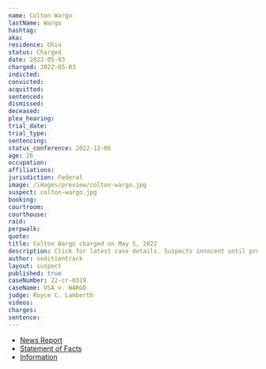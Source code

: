 ```yaml
---
name: Colton Wargo
lastName: Wargo
hashtag:
aka:
residence: Ohio
status: Charged
date: 2022-05-03
charged: 2022-05-03
indicted:
convicted:
acquitted:
sentenced:
dismissed:
deceased:
plea_hearing:
trial_date:
trial_type:
sentencing:
status_conference: 2022-12-06
age: 26
occupation:
affiliations:
jurisdiction: Federal
image: /images/preview/colton-wargo.jpg
suspect: colton-wargo.jpg
booking:
courtroom:
courthouse:
raid:
perpwalk:
quote:
title: Colton Wargo charged on May 5, 2022
description: Click for latest case details. Suspects innocent until proven guilty.
author: seditiontrack
layout: suspect
published: true
caseNumber: 22-cr-0319
caseName: USA v. WARGO
judge: Royce C. Lamberth
videos:
charges:
sentence:
---
```

- [News Report](https://www.cleveland.com/court-justice/2022/05/feds-charge-north-olmsted-mother-westlake-son-in-jan-6-capitol-riot.html)
- [Statement of Facts](https://www.justice.gov/usao-dc/case-multi-defendant/file/1505781/download)
- [Information](https://extremism.gwu.edu/sites/g/files/zaxdzs2191/f/Colton%20and%20Kimberly%20Wargo%20Information.pdf)
